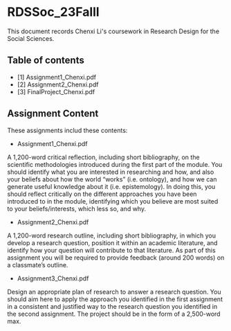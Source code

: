 # RDSSoc_23Falll
This document records Chenxi Li's coursework in Research Design for the Social Sciences.

## Table of contents
+ [1] Assignment1_Chenxi.pdf
+ [2] Assignment2_Chenxi.pdf
+ [3] FinalProject_Chenxi.pdf

## Assignment Content

These assignments includ these contents:

* Assignment1_Chenxi.pdf
  
A 1,200-word critical reflection, including short bibliography, on the scientific methodologies introduced during the first part of the module. You should identify what you are interested in researching and how, and also your beliefs about how the world “works” (i.e. ontology), and how we can generate useful knowledge about it (i.e. epistemology). In doing this, you should reflect critically on the different approaches you have been introduced to in the module, identifying which you believe are most suited to your beliefs/interests, which less so, and why.

* Assignment2_Chenxi.pdf
  
A 1,200-word research outline, including short bibliography, in which you develop a research question, position it within an academic literature, and identify how your question will contribute to that literature. As part of this assignment you will be required to provide feedback (around 200 words) on a classmate’s outline.

* Assignment3_Chenxi.pdf

Design an appropriate plan of research to answer a research question. You should aim here to apply the approach you identified in the first assignment in a consistent and justified way to the research question you identified in the second assignment. The project should be in the form of a 2,500-word max.
